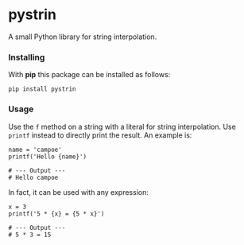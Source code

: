 # pystrin
A small Python library for string interpolation.

### Installing
With **pip** this package can be installed as follows:
```
pip install pystrin
```

### Usage
Use the `f` method on a string with a literal for string interpolation. Use `printf` instead to directly print the result. An example is:
```
name = 'campoe'
printf('Hello {name}')

# --- Output ---
# Hello campoe
```

In fact, it can be used with any expression:
```
x = 3
printf('5 * {x} = {5 * x}')

# --- Output ---
# 5 * 3 = 15
```
